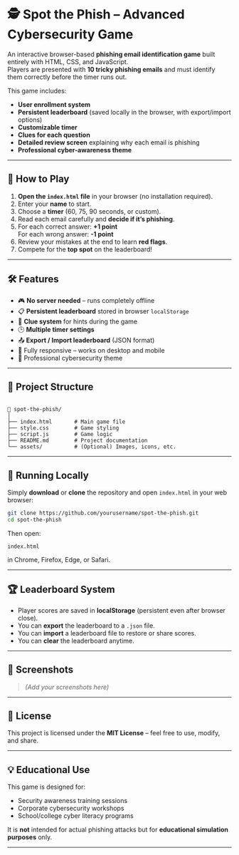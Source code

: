 
# 🕵️ Spot the Phish – Advanced Cybersecurity Game

An interactive browser-based **phishing email identification game** built entirely with HTML, CSS, and JavaScript.  
Players are presented with **10 tricky phishing emails** and must identify them correctly before the timer runs out.

This game includes:
- **User enrollment system**
- **Persistent leaderboard** (saved locally in the browser, with export/import options)
- **Customizable timer**
- **Clues for each question**
- **Detailed review screen** explaining why each email is phishing
- **Professional cyber-awareness theme**

---

## 🎯 How to Play

1. **Open the `index.html` file** in your browser (no installation required).
2. Enter your **name** to start.
3. Choose a **timer** (60, 75, 90 seconds, or custom).
4. Read each email carefully and **decide if it’s phishing**.
5. For each correct answer: **+1 point**  
   For each wrong answer: **-1 point**
6. Review your mistakes at the end to learn **red flags**.
7. Compete for the **top spot** on the leaderboard!

---

## 🛠 Features

- 🎮 **No server needed** – runs completely offline
- 📋 **Persistent leaderboard** stored in browser `localStorage`
- 🧠 **Clue system** for hints during the game
- 🕒 **Multiple timer settings**
- 📤 **Export / Import leaderboard** (JSON format)
- 📱 Fully responsive – works on desktop and mobile
- 🎨 Professional cybersecurity theme

---

## 📂 Project Structure

```

📁 spot-the-phish/
│
├── index.html       # Main game file
├── style.css        # Game styling
├── script.js        # Game logic
├── README.md        # Project documentation
└── assets/          # (Optional) Images, icons, etc.

````

---

## 🚀 Running Locally

Simply **download** or **clone** the repository and open `index.html` in your web browser:

```bash
git clone https://github.com/yourusername/spot-the-phish.git
cd spot-the-phish
````

Then open:

```
index.html
```

in Chrome, Firefox, Edge, or Safari.

---

## 🏆 Leaderboard System

* Player scores are saved in **localStorage** (persistent even after browser close).
* You can **export** the leaderboard to a `.json` file.
* You can **import** a leaderboard file to restore or share scores.
* You can **clear** the leaderboard anytime.

---

## 📸 Screenshots

> *(Add your screenshots here)*

---

## 📜 License

This project is licensed under the **MIT License** – feel free to use, modify, and share.

---

## 💡 Educational Use

This game is designed for:

* Security awareness training sessions
* Corporate cybersecurity workshops
* School/college cyber literacy programs

It is **not** intended for actual phishing attacks but for **educational simulation purposes** only.

---

